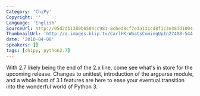 ```yaml
---
Category: 'ChiPy'
Copyright: ''
Language: 'English'
SourceUrl: http://05d2db1380b6504cc981-8cbed8cf7e3a131cd8f1c3e383d10041.r93.cf2.rackcdn.com/chipy/577_what-s-coming-up-in-python-2-7.m4v
ThumbnailUrl: 'http://a.images.blip.tv/CarlFK-WhatsComingUpIn27408-544.jpg'
date: '2010-04-08'
speakers: []
tags: [chipy, python2.7]
---
```

With 2.7 likely being the end of the 2.x line, come see what's in store for
the upcoming release. Changes to unittest, introduction of the argparse
module, and a whole host of 3.1 features are here to ease your eventual
transition into the wonderful world of Python 3.

